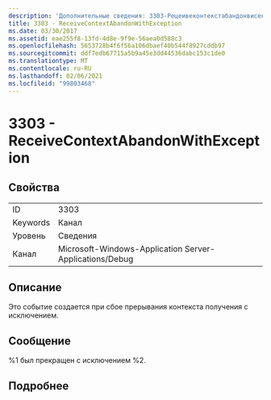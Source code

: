 ```yaml
---
description: 'Дополнительные сведения: 3303-Рецеивеконтекстабандонвисексцептион'
title: 3303 - ReceiveContextAbandonWithException
ms.date: 03/30/2017
ms.assetid: eae255f8-13fd-4d8e-9f9e-56aea0d588c3
ms.openlocfilehash: 5653728b4f6f56a106dbaef40b544f8927cddb97
ms.sourcegitcommit: ddf7edb67715a5b9a45e3dd44536dabc153c1de0
ms.translationtype: MT
ms.contentlocale: ru-RU
ms.lasthandoff: 02/06/2021
ms.locfileid: "99803468"
---
```

# <a name="3303---receivecontextabandonwithexception"></a>3303 - ReceiveContextAbandonWithException

## <a name="properties"></a>Свойства  
  
|||  
|-|-|  
|ID|3303|  
|Keywords|Канал|  
|Уровень|Сведения|  
|Канал|Microsoft-Windows-Application Server-Applications/Debug|  
  
## <a name="description"></a>Описание  

 Это событие создается при сбое прерывания контекста получения с исключением.  
  
## <a name="message"></a>Сообщение  

 %1 был прекращен с исключением %2.  
  
## <a name="details"></a>Подробнее
